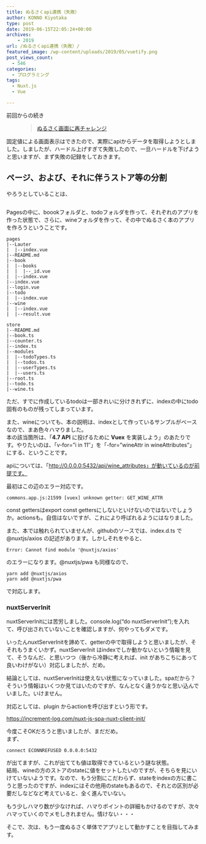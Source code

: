 ```yaml
---
title: ぬるさくapi連携（失敗）
author: KONNO Kiyotaka
type: post
date: 2019-06-15T22:05:24+00:00
archives:
    - 2019
url: /ぬるさくapi連携（失敗）/
featured_image: /wp-content/uploads/2019/05/vuetify.png
post_views_count:
  - 546
categories:
  - プログラミング
tags:
  - Nuxt.js
  - Vue

---
```

前回からの続き<figure class="wp-block-embed-wordpress wp-block-embed is-type-wp-embed is-provider-programmers-office">

<div class="wp-block-embed__wrapper">
  <blockquote class="wp-embedded-content" data-secret="MEeKcsVwta">
    <a href="https://www.programmers-office.ml/%e3%81%ac%e3%82%8b%e3%81%95%e3%81%8f%e7%94%bb%e9%9d%a2%e3%81%ab%e5%86%8d%e3%83%81%e3%83%a3%e3%83%ac%e3%83%b3%e3%82%b8/">ぬるさく画面に再チャレンジ</a>
  </blockquote>
</div></figure> 

固定値による画面表示はできたので、実際にapiからデータを取得しようとしました。しましたが、ハードル上げすぎて失敗したので、一旦ハードルを下げようと思いますが、まず失敗の記録をしておきます。

## ページ、および、それに伴うストア等の分割

やろうとしていることは、<figure class="wp-block-image">

<img src="https://i2.wp.com/www.programmers-office.ml/wp-content/uploads/2019/05/vuetify.png?ssl=1" alt="" class="wp-image-2951" srcset="https://i2.wp.com/www.programmers-office.ml/wp-content/uploads/2019/05/vuetify.png?w=640&ssl=1 640w, https://i2.wp.com/www.programmers-office.ml/wp-content/uploads/2019/05/vuetify.png?resize=282%2C300&ssl=1 282w" sizes="(max-width: 640px) 100vw, 640px" data-recalc-dims="1" /> </figure> 

Pagesの中に、boookフォルダと、todoフォルダを作って、それぞれのアプリを作った状態で、さらに、wineフォルダを作って、その中でぬるさく本のアプリを作ろうということです。

<pre class="wp-block-code"><code>pages
|--Lauter
|  |--index.vue
|--README.md
|--book
|  |--books
|  |  |--_id.vue
|  |--index.vue
|--index.vue
|--login.vue
|--todo
|  |--index.vue
|--wine
|  |--index.vue
|  |--result.vue

store
|--README.md
|--book.ts
|--counter.ts
|--index.ts
|--modules
|  |--todoTypes.ts
|  |--todos.ts
|  |--userTypes.ts
|  |--users.ts
|--root.ts
|--todo.ts
|--wine.ts</code></pre>

ただ、すでに作成しているtodoは一部きれいに分けきれずに、indexの中にtodo固有のものが残ってしまっています。

また、wineについても、本の説明は、indexとして作っているサンプルがベースなので、まあ色々ハマりました。  
本の該当箇所は、「**4.7 API** に投げるために **Vuex** を実装しよう」のあたりです。やりたいのは、「v-for=&#8221;i in 11&#8243;」を「-for=&#8221;wineAttr in wineAttributes&#8221;」にする、ということです。

apiについては、「http://0.0.0.0:5432/api/wine_attributes」が動いているのが前提です。

最初はこの辺のエラー対応です。

<pre class="wp-block-code"><code>commons.app.js:21599 [vuex] unknown getter: GET_WINE_ATTR</code></pre>

const gettersはexport const gettersにしないといけないのではないでしょうか。actionsも。自信はないですが、これにより呼ばれるようにはなりました。

また、本では触れられていませんが、githubのソースでは、index.d.ts で@nuxtjs/axios の記述があります。しかしそれをやると、

<pre class="wp-block-code"><code>Error: Cannot find module '@nuxtjs/axios' </code></pre>

のエラーになります。@nuxtjs/pwa も同様なので、

<pre class="wp-block-code"><code>yarn add @nuxtjs/axios       
yarn add @nuxtjs/pwa</code></pre>

で対応します。

### nuxtServerInit

nuxtServerInitには苦労しました。console.log(&#8220;do nuxtServerInit&#8221;);を入れて、呼び出されていないことを確認しますが、何やってもダメです。

いったんnuxtServerInitを諦めて、getterの中で取得しようと思いましたが、そそれもうまくいかず。nuxtServerInit はindexでしか動かないという情報を見て、そうなんだ、と思いつつ（後から冷静に考えれば、init があちこちにあって良いわけがない）対応しましたが、だめ。

結論としては、nuxtServerInitは使えない状態になっていました。spaだから？  
そういう情報はいくつか見てはいたのですが、なんとなく違うかなと思い込んでいました。いけません。

対応としては、plugin からactionを呼び出すという形です。

<a href="https://increment-log.com/nuxt-js-spa-nuxt-client-init/" target="_blank" rel="noreferrer noopener" aria-label=" (opens in a new tab)">https://increment-log.com/nuxt-js-spa-nuxt-client-init/</a>

今度こそOKだろうと思いましたが、まだだめ。  
まず、

<pre class="wp-block-code"><code>connect ECONNREFUSED 0.0.0.0:5432</code></pre>

が出てますが、これが出てても値は取得できているという謎な状態。  
結局、wineの方のストアのstateに値をセットしたいのですが、そちらを見にいけていないようです。なので、もう分割にこだわらず、stateをindexの方に書こうと思ったのですが、indexにはその他用のstateもあるので、それとの区別が必要だしなどなど考えていると、全く進んでいない。

もう少しハマり数が少なければ、ハマりポイントの詳細もかけるのですが、次々ハマっていくのでメモしきれません。情けない・・・

そこで、次は、もう一度ぬるさく単体でアプリとして動かすことを目指してみます。
